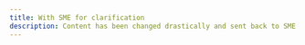 ```yaml
---
title: With SME for clarification
description: Content has been changed drastically and sent back to SME to clarify
---
```


